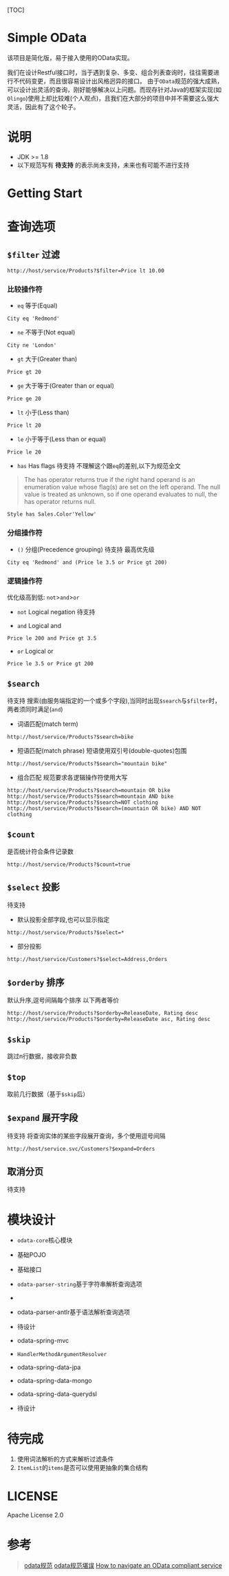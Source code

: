 [TOC]
# Simple OData
该项目是简化版，易于接入使用的OData实现。

我们在设计Restful接口时，当于遇到复杂、多变、组合列表查询时，往往需要进行不代码变更，而且很容易设计出风格迥异的接口。
由于`OData`规范的强大成熟，可以设计出灵活的查询，刚好能够解决以上问题。而现存针对Java的框架实现(如`Olingo`)使用上却比较难(个人观点)，且我们在大部分的项目中并不需要这么强大灵活，因此有了这个轮子。

# 说明
* JDK >= 1.8
* 以下规范写有 **待支持** 的表示尚未支持，未来也有可能不进行支持

# Getting Start

# 查询选项
## `$filter` 过滤
```
http://host/service/Products?$filter=Price lt 10.00
```

### 比较操作符
* `eq` 等于(Equal)
```
City eq 'Redmond'
```

* `ne` 不等于(Not equal)
```
City ne 'London'
```

* `gt` 大于(Greater than)
```
Price gt 20
```

* `ge` 大于等于(Greater than or equal)
```
Price ge 20
```

* `lt` 小于(Less than)
```
Price lt 20
```

* `le` 小于等于(Less than or equal)
```
Price le 20
```

* `has` Has flags
待支持
不理解这个跟`eq`的差别,以下为规范全文
> The has operator returns true if the right hand operand is an enumeration
> value whose flag(s) are set on the left operand.
> The null value is treated as unknown, so if one operand evaluates to null,
> the has operator returns null.
```
Style has Sales.Color'Yellow'
```

### 分组操作符
* `()` 分组(Precedence grouping)
待支持
最高优先级
```
City eq 'Redmond' and (Price le 3.5 or Price gt 200)
```

### 逻辑操作符
优化级高到低: `not`>`and`>`or`

* `not` Logical negation
待支持

* `and` Logical and
```
Price le 200 and Price gt 3.5
```

* `or` Logical or
```
Price le 3.5 or Price gt 200
```

## `$search`
待支持
搜索(由服务端指定的一个或多个字段),当同时出现`$search`与`$filter`时，两者须同时满足(`and`)
* 词语匹配(match term)
```
http://host/service/Products?$search=bike
```

* 短语匹配(match phrase)
短语使用双引号(double-quotes)包围
```
http://host/service/Products?$search="mountain bike"
```

* 组合匹配
规范要求各逻辑操作符使用大写
```
http://host/service/Products?$search=mountain OR bike
http://host/service/Products?$search=mountain AND bike
http://host/service/Products?$search=NOT clothing
http://host/service/Products?$search=(mountain OR bike) AND NOT clothing
```

## `$count`
是否统计符合条件记录数
```
http://host/service/Products?$count=true
```

## `$select` 投影
待支持
* 默认投影全部字段,也可以显示指定
```
http://host/service/Products?$select=*
```
* 部分投影
```
http://host/service/Customers?$select=Address,Orders
```

## `$orderby` 排序
默认升序,逗号间隔每个排序
以下两者等价
```
http://host/service/Products?$orderby=ReleaseDate, Rating desc
http://host/service/Products?$orderby=ReleaseDate asc, Rating desc
```

## `$skip`
跳过n行数据，接收非负数

## `$top`
取前几行数据（基于`$skip`后）

## `$expand` 展开字段
待支持
将查询实体的某些字段展开查询，多个使用逗号间隔
```
http://host/service.svc/Customers?$expand=Orders
```

## 取消分页
待支持

# 模块设计
* `odata-core`核心模块
 * 基础POJO
 * 基础接口

* `odata-parser-string`基于字符串解析查询选项
 *

* odata-parser-antlr基于语法解析查询选项
 * 待设计

* odata-spring-mvc
 * `HandlerMethodArgumentResolver`

* odata-spring-data-jpa

* odata-spring-data-mongo

* odata-spring-data-querydsl
 * 待设计

# 待完成
1. 使用词法解析的方式来解析过滤条件
2. `ItemList`的`items`是否可以使用更抽象的集合结构

# LICENSE
Apache License 2.0

# 参考
> [odata规范](http://docs.oasis-open.org/odata/odata/v4.0/odata-v4.0-part1-protocol.html)
> [odata规范堪误](http://docs.oasis-open.org/odata/odata/v4.0/errata03/os/complete/part2-url-conventions/odata-v4.0-errata03-os-part2-url-conventions-complete.html)
> [How to navigate an OData compliant service](https://blogs.msdn.microsoft.com/alexj/2009/11/18/tip-44-how-to-navigate-an-odata-compliant-service/)